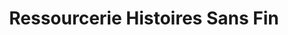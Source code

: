 ---
title: "Ressourcerie Histoires Sans Fin"
url: /marseille/ressourcerie-histoires-sans-fin/
shop: charité
---